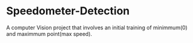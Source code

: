# Speedometer-Detection
A computer Vision project that involves an initial training of minimmum(0) and maximmum point(max speed).
